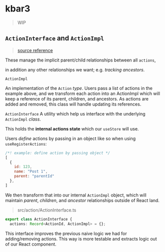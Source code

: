 # kbar3

> WIP


## `ActionInterface` and `ActionImpl`

> [source reference](https://github.com/timc1/kbar/pull/103)

These manage the implicit parent/child relationships between all `actions`, 

in addition any other relationships we want; e.g. *tracking ancestors*.

`ActionImpl`

An implementation of the `Action` *type*. 
Users pass a list of actions in the example above, and we transform each action into an ActionImpl which will keep a reference of its parent, children, and ancestors. As actions are added and removed, this class will handle updating its references.

`ActionInterface`
A utility which help us interface with the underlying `ActionImpl` *class*. 

This holds the **internal actions state** which our `useStore` will use.


Users *define* actions by passing in an object like so when using `useRegisterActions`:

```js
/*! example: define action by passing object */
[
  {
    id: 123,
    name: "Post 1",
    parent: "parentId"
  },
]
```
We then transform that into our internal `ActionImpl` object, which will maintain *parent*, *children*, and *ancestor* relationships outside of React land.

> src/action/ActionInterface.ts
```ts
export class ActionInterface {
  actions: Record<ActionId, ActionImpl> = {};
 ```
This interface improves the previous naive logic we had for adding/removing actions. This way is more testable and extracts logic out of our React component.
